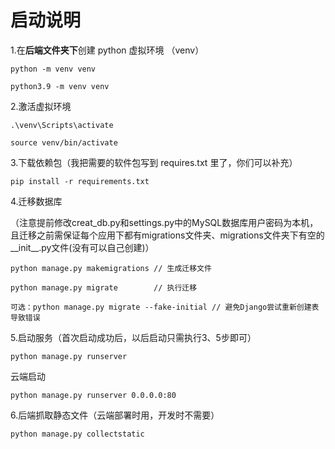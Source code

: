 # 启动说明
1.在**后端文件夹下**创建 python 虚拟环境 （venv）
```
python -m venv venv
```
```
python3.9 -m venv venv
```

2.激活虚拟环境

```
.\venv\Scripts\activate
```
```
source venv/bin/activate
```

3.下载依赖包（我把需要的软件包写到 requires.txt 里了，你们可以补充）

```
pip install -r requirements.txt
```

4.迁移数据库

（注意提前修改creat_db.py和settings.py中的MySQL数据库用户密码为本机，且迁移之前需保证每个应用下都有migrations文件夹、migrations文件夹下有空的__init__.py文件(没有可以自己创建)）

```
python manage.py makemigrations // 生成迁移文件

python manage.py migrate		// 执行迁移

可选：python manage.py migrate --fake-initial // 避免Django尝试重新创建表导致错误
```


5.启动服务（首次启动成功后，以后启动只需执行3、5步即可）

```
python manage.py runserver
```

云端启动
```
python manage.py runserver 0.0.0.0:80
```

6.后端抓取静态文件（云端部署时用，开发时不需要）

```
python manage.py collectstatic
```

